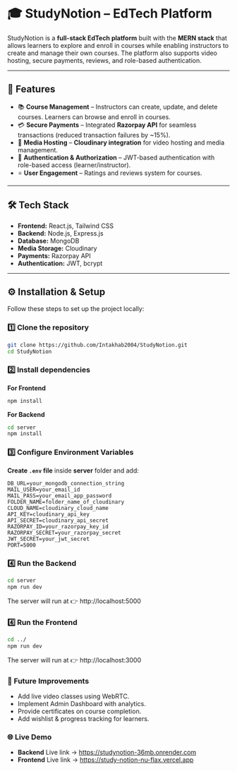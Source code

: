 # 🎓 StudyNotion – EdTech Platform  

StudyNotion is a **full-stack EdTech platform** built with the **MERN stack** that allows learners to explore and enroll in courses while enabling instructors to create and manage their own courses. The platform also supports video hosting, secure payments, reviews, and role-based authentication.  

---

## 🚀 **Features**  

- 📚 **Course Management** – Instructors can create, update, and delete courses. Learners can browse and enroll in courses.  
- 💳 **Secure Payments** – Integrated **Razorpay API** for seamless transactions (reduced transaction failures by ~15%).  
- 🎥 **Media Hosting** – **Cloudinary integration** for video hosting and media management.  
- 🔐 **Authentication & Authorization** – JWT-based authentication with role-based access (learner/instructor).  
- ⭐ **User Engagement** – Ratings and reviews system for courses.  

---

## 🛠️ **Tech Stack**  

- **Frontend:** React.js, Tailwind CSS  
- **Backend:** Node.js, Express.js  
- **Database:** MongoDB  
- **Media Storage:** Cloudinary  
- **Payments:** Razorpay API  
- **Authentication:** JWT, bcrypt  

---

## ⚙️ **Installation & Setup**  

Follow these steps to set up the project locally: 

### 1️⃣ Clone the repository  
```bash
git clone https://github.com/Intakhab2004/StudyNotion.git
cd StudyNotion
```

### 2️⃣ Install dependencies
**For Frontend**
```bash
npm install
```

**For Backend**
```bash
cd server
npm install
```

### 3️⃣ Configure Environment Variables
**Create `.env` file** inside **server** folder and add:  
   ```env
   DB_URL=your_mongodb_connection_string
   MAIL_USER=your_email_id
   MAIL_PASS=your_email_app_password
   FOLDER_NAME=folder_name_of_cloudinary
   CLOUD_NAME=cloudinary_cloud_name
   API_KEY=cloudinary_api_key
   API_SECRET=cloudinary_api_secret
   RAZORPAY_ID=your_razorpay_key_id
   RAZORPAY_SECRET=your_razorpay_secret
   JWT_SECRET=your_jwt_secret
   PORT=5000
   ```

### 4️⃣ Run the Backend
  ```bash
  cd server
  npm run dev
  ```
The server will run at 👉 http://localhost:5000

### 4️⃣ Run the Frontend
  ```bash
  cd ../
  npm run dev
  ```
The server will run at 👉 http://localhost:3000

### 🔮 Future Improvements
 - Add live video classes using WebRTC.
 - Implement Admin Dashboard with analytics.
 - Provide certificates on course completion.
 - Add wishlist & progress tracking for learners.

### 🌐 Live Demo
 - **Backend** Live link ->
  https://studynotion-36mb.onrender.com
 - **Frontend** Live link ->
  https://study-notion-nu-flax.vercel.app
